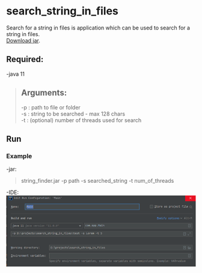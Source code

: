 # search_string_in_files

Search for a string in files is application which can be used to search for a string in files.\
[Download jar](https://github.com/benomarek/search_string_in_files/blob/master/string_finder.jar).

## Required:

-java 11


>## Arguments:
>-p : path to file or folder\
>-s : string to be searched - max 128 chars\
>-t : (optional) number of threads used for search

## Run
### Example
-jar:
>string_finder.jar -p path -s searched_string -t num_of_threads

-IDE:\
![img.png](img.png)


